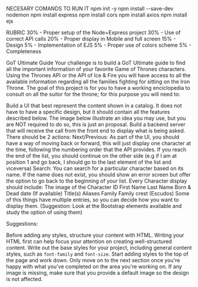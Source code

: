 NECESARY COMANDS TO RUN IT
npm init -y
npm install --save-dev nodemon
npm install express
npm install cors
npm install axios
npm install ejs

RUBRIC
30% - Proper setup of the Node+Express project
30% - Use of correct API calls
20% - Proper display in Mobile and full screen
15% - Design
  5% - Implementation of EJS 
  5% - Proper use of colors scheme
  5% - Completeness

  GoT Ultimate Guide
Your challenge is to build a GoT Ultimate guide to find all the important information of your favorite Game of Thrones characters. Using the Thrones API or the API of Ice & Fire you will have access to all the available information regarding all the families fighting for sitting on the Iron Throne. The goal of this project is for you to have a working enciclopedia to consult on all the suitor for the throne; for this purpose you will need to:

Build a UI that best represent the content shown in a catalog. It does not have to have a specific design, but it should contain all the features described below.
The image below illustrate an idea you may use, but you are NOT required to do so, this is just an proposal.
Build a backend server that will receive the call from the front end to display what is being asked. There should be 2 actions:
Next/Previous: As part of the UI, you should have a way of moving back or forward, this will just display one character at the time, following the numbering order that the API provides. If you reach the end of the list, you should continue on the other side (e.g if I am at position 1 and go back, I should go to the last element of the list and viceversa)
Search: You can search for a particular character based on its name. If the name does not exist, you should show an error screen but offer the option to go back to the beginning of your list.
Every Character display should include:
The image of the Character
ID
First Name
Last Name
Born & Dead date (If available)
Title(s)
Aliases
Family
Family crest  (Escudos)
Some of this things have multiple entries, so you can decide how you want to display them. (Suggestion: Look at the Bootstrap elements available and study the option of using them)

Suggestions:

Before adding any styles, structure your content with HTML. Writing your HTML first can help focus your attention on creating well-structured content.
Write out the base styles for your project, including general content styles, such as `font-family` and `font-size`.
Start adding styles to the top of the page and work down. Only move on to the next section once you're happy with what you've completed on the area you're working on.
If any image is missing, make sure that you provide a default image so the design is not affected.